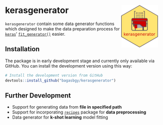
<!-- README.md is generated from README.Rmd. Please edit that file -->

# kerasgenerator <img src="man/figures/logo.png" align="right" height=140/>

`kerasgenerator` contain some data generator functions which designed to
make the data preparation process for
[`keras`](https://keras.rstudio.com)’
[`fit_generator()`](https://keras.rstudio.com/reference/fit_generator.html)
easier.

## Installation

The package is in early development stage and currently only available
via GitHub. You can install the development version using this way:

``` r
# Install the development version from GitHub
devtools::install_github("bagasbgy/kerasgenerator")
```

## Further Development

  - Support for generating data from **file in specified path**
  - Support for incorporating
    [`recipes`](https://tidymodels.github.io/recipes/) package for
    **data preprocessing**
  - Data generator for **k-shot learning** model fitting
